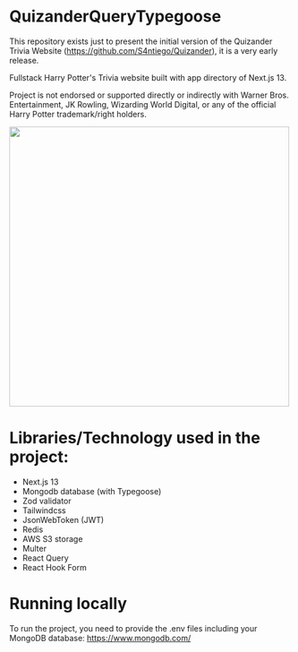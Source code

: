# QuizanderQueryTypegoose

This repository exists just to present the initial version of the Quizander Trivia Website (https://github.com/S4ntiego/Quizander), it is a very early release.

Fullstack Harry Potter's Trivia website built with app directory of Next.js 13.

Project is not endorsed or supported directly or indirectly with Warner Bros. Entertainment, JK Rowling, Wizarding World Digital, or any of the official Harry Potter trademark/right holders.

<div style={{'display':'flex'}}>
<img src="https://user-images.githubusercontent.com/62663595/231133562-2e8e5055-e4cf-49de-ac31-512bd74723c4.png" width="500"  />
</div>


# Libraries/Technology used in the project:
- Next.js 13
- Mongodb database (with Typegoose)
- Zod validator
- Tailwindcss
- JsonWebToken (JWT)
- Redis
- AWS S3 storage
- Multer
- React Query
- React Hook Form

# Running locally
To run the project, you need to provide the .env files including your MongoDB database: https://www.mongodb.com/
